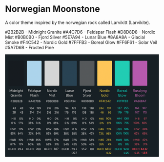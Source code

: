 # Norwegian Moonstone

A color theme inspired by the norwegian rock called Larvikitt (Larvikite).

#2B2B2B - Midnight Granite
#A4C7D6 - Feldspar Flash
#D8D8D8 - Nordic Mist
#B0B0B0 - Fjord Silver
#5E7A94 - Lunar Blue
#8A8A8A - Glacial Smoke
#F4C542 - Nordic Gold
#7FFFB3 - Boreal Glow
#FF6F61 - Solar Veil
#5A7D6B - Frosted Pine

![Showcase Palette](./assets/theme_showcase_2.png "Nordic Moonstone")
